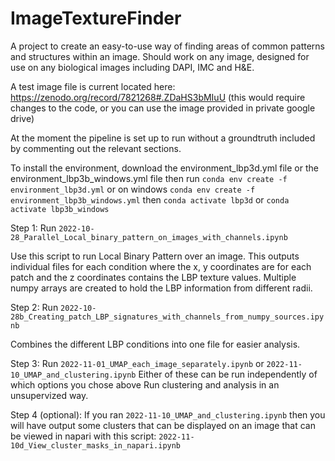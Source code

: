 # ImageTextureFinder
A project to create an easy-to-use way of finding areas of common patterns and structures within an image. Should work on any image, designed for use on any biological images including DAPI, IMC and H&E.

A test image file is current located here:
https://zenodo.org/record/7821268#.ZDaHS3bMIuU
(this would require changes to the code, or you can use the image provided in private google drive)

At the moment the pipeline is set up to run without a groundtruth included by commenting out the relevant sections. 

To install the environment, download the environment_lbp3d.yml file or the environment_lbp3b_windows.yml file
then run 
`conda env create -f environment_lbp3d.yml` or on windows `conda env create -f environment_lbp3b_windows.yml`
then
`conda activate lbp3d`
or
`conda activate lbp3b_windows`

Step 1: Run `2022-10-28_Parallel_Local_binary_pattern_on_images_with_channels.ipynb`

Use this script to run Local Binary Pattern over an image.
This outputs individual files for each condition where the x, y coordinates are for each patch and the z coordinates contains the LBP texture values. Multiple numpy arrays are created to hold the LBP information from different radii.


Step 2: Run `2022-10-28b_Creating_patch_LBP_signatures_with_channels_from_numpy_sources.ipynb`

Combines the different LBP conditions into one file for easier analysis. 

Step 3: Run `2022-11-01_UMAP_each_image_separately.ipynb` or `2022-11-10_UMAP_and_clustering.ipynb` 
Either of these can be run independently of which options you chose above
Run clustering and analysis in an unsupervized way.

Step 4 (optional): If you ran `2022-11-10_UMAP_and_clustering.ipynb` then you will have output some clusters that can be displayed on an image that can be viewed in napari with this script: `2022-11-10d_View_cluster_masks_in_napari.ipynb`

